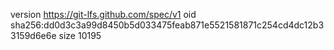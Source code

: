 version https://git-lfs.github.com/spec/v1
oid sha256:dd0d3c3a99d8450b5d033475feab871e5521581871c254cd4dc12b33159d6e6e
size 10195
